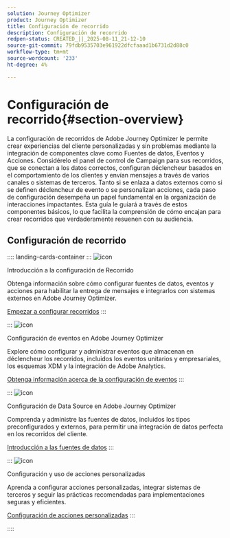 ```yaml
---
solution: Journey Optimizer
product: Journey Optimizer
title: Configuración de recorrido
description: Configuración de recorrido
redpen-status: CREATED_||_2025-08-11_21-12-10
source-git-commit: 79fdb9535703e961922dfcfaaad1b6731d2d88c0
workflow-type: tm+mt
source-wordcount: '233'
ht-degree: 4%

---
```



# Configuración de recorrido{#section-overview}

La configuración de recorridos de Adobe Journey Optimizer le permite crear experiencias del cliente personalizadas y sin problemas mediante la integración de componentes clave como Fuentes de datos, Eventos y Acciones. Considérelo el panel de control de Campaign para sus recorridos, que se conectan a los datos correctos, configuran déclencheur basados en el comportamiento de los clientes y envían mensajes a través de varios canales o sistemas de terceros. Tanto si se enlaza a datos externos como si se definen déclencheur de evento o se personalizan acciones, cada paso de configuración desempeña un papel fundamental en la organización de interacciones impactantes. Esta guía le guiará a través de estos componentes básicos, lo que facilita la comprensión de cómo encajan para crear recorridos que verdaderamente resuenen con su audiencia.

## Configuración de recorrido

:::: landing-cards-container
:::
![icon](https://cdn.experienceleague.adobe.com/icons/circle-play.svg?lang=es)

Introducción a la configuración de Recorrido

Obtenga información sobre cómo configurar fuentes de datos, eventos y acciones para habilitar la entrega de mensajes e integrarlos con sistemas externos en Adobe Journey Optimizer.

[Empezar a configurar recorridos](../using/configuration/about-data-sources-events-actions.md)
:::

:::
![icon](https://cdn.experienceleague.adobe.com/icons/list-check.svg?lang=es)

Configuración de eventos en Adobe Journey Optimizer

Explore cómo configurar y administrar eventos que almacenan en déclencheur los recorridos, incluidos los eventos unitarios y empresariales, los esquemas XDM y la integración de Adobe Analytics.

[Obtenga información acerca de la configuración de eventos](events-journeys-landing-page.md)
:::

:::
![icon](https://cdn.experienceleague.adobe.com/icons/gear.svg?lang=es)

Configuración de Data Source en Adobe Journey Optimizer

Comprenda y administre las fuentes de datos, incluidos los tipos preconfigurados y externos, para permitir una integración de datos perfecta en los recorridos del cliente.

[Introducción a las fuentes de datos](data-source-journeys-landing-page.md)
:::

:::
![icon](https://cdn.experienceleague.adobe.com/icons/screwdriver-wrench.svg?lang=es)

Configuración y uso de acciones personalizadas

Aprenda a configurar acciones personalizadas, integrar sistemas de terceros y seguir las prácticas recomendadas para implementaciones seguras y eficientes.

[Configuración de acciones personalizadas](action-journeys-landing-page.md)
:::

::::
